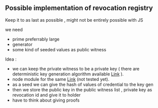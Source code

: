 ## Possible implementation of revocation registry

Keep it to as last as possible , might not be entirely possible with JS

we need
- prime preferrably large
- generator
- some kind of seeded values as public witness

Idea : 
- we can keep the private witness to be a private key ( there are deterministic key generation algorithm available [Link](https://crypto.stackexchange.com/questions/24514/deterministically-generate-a-rsa-public-private-key-pair-from-a-passphrase-with) ).
- node module for the same [Link](https://nodejs.org/docs/latest-v14.x/api/crypto.html) (not tested yet).
- as a seed we can give the hash of values of credential to the key gen
- then we store the public key in the public witness list , private key as revocation id and give it to holder
- have to think about giving proofs